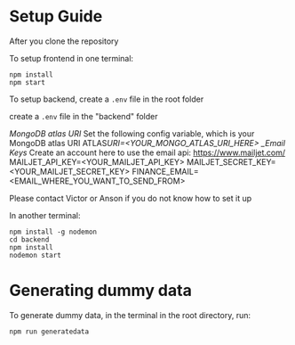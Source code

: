 # Setup Guide

After you clone the repository

To setup frontend in one terminal:

```
npm install
npm start
```

To setup backend,
create a `.env` file in the root folder

create a `.env` file in the "backend" folder

_MongoDB atlas URI_
Set the following config variable, which is your MongoDB atlas URI
ATLAS*URI=<YOUR_MONGO_ATLAS_URI_HERE>
\_Email Keys*
Create an account here to use the email api: https://www.mailjet.com/
MAILJET_API_KEY=<YOUR_MAILJET_API_KEY>
MAILJET_SECRET_KEY=<YOUR_MAILJET_SECRET_KEY>
FINANCE_EMAIL=<EMAIL_WHERE_YOU_WANT_TO_SEND_FROM>

Please contact Victor or Anson if you do not know how to set it up

In another terminal:

```
npm install -g nodemon
cd backend
npm install
nodemon start
```

# Generating dummy data

To generate dummy data, in the terminal in the root directory, run:
```
npm run generatedata
```
 
